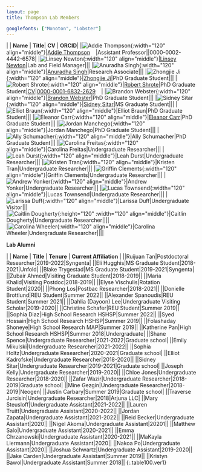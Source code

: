 ```yaml
---
layout: page
title: Thompson Lab Members

googlefonts: ["Monoton", "Lobster"]
---
```


| | **Name** | **Title**| **CV** | **ORCID**|
|![Addie Thompson](/images/People_Images/addiethompson.jpg){:width="120" align="middle"}|[Addie Thompson](/peoplepages/addiethompson/)<a href="https://twitter.com/addie_may"><img src="/images/Twitter_logo_blue.png" style="width: 15px;"></a>|Assistant Professor||0000-0002-4442-6578|
|![Linsey Newton](/images/People_Images/linseynewton.jpg){:width="120" align="middle"}|[Linsey Newton](/peoplepages/linseynewton)|Lab and Field Manager|||
|![Anuradha Singh](/images/People_Images/Anu_1.jfif){:width="120" align="middle"}|[Anuradha Singh](/peoplepages/anuradhasingh)|Research Associate|||
|![Zhongjie Ji](/images/People_Images/zhongjieji.jpg){:width="120" align="middle"}|[Zhongjie Ji](/peoplepages/zhongjieji/)|PhD Graduate Student|||
|![Robert Shrote](/images/People_Images/robertshrote.jpg){:width="120" align="middle"}|[Robert Shrote](/peoplepages/robertshrote/)|PhD Graduate Student|[CV](/CVs/robertshrote.pdf)|[0000-0001-6832-2629](https://orcid.org/0000-0001-6832-2629)<a href="https://orcid.org/0000-0001-6832-2629"><img src="/images/ORCID_iD.svg" style="width: 15px;"></a>|
|![Brandon Webster](/images/People_Images/brandonwebster.jpg){:width="120" align="middle"}|[Brandon Webster](/peoplepages/brandonwebster/)|PhD Graduate Student|||
|![Sidney Sitar](/images/People_Images/sidneysitar.jpg){:width="120" align="middle"}|[Sidney Sitar](/peoplepages/sidneysitar/)|MS Graduate Student|||
|![Elliot Braun](/images/People_Images/nopictureyet.png){:width="120" align="middle"}|Elliot Braun|PhD Graduate Student|||
|![Eleanor Carr](/images/People_Images/eleanorcarr.jpeg){:width="120" align="middle"}|[Eleanor Carr](/peoplepages/eleanorcarr/)|PhD Graduate Student|||
|![Jordan Manchego](/images/People_Images/nopictureyet.png){:width="120" align="middle"}|Jordan Manchego|PhD Graduate Student|||
|![Ally Schumacher](/images/People_Images/nopictureyet.png){:width="120" align="middle"}|Ally Schumacher|PhD Graduate Student|||
|![Carolina Freitas](/images/People_Images/nopictureyet.png){:width="120" align="middle"}|Carolina Freitas|Undergraduate Researcher|||
|![Leah Durst](/images/People_Images/nopictureyet.png){:width="120" align="middle"}|Leah Durst|Undergraduate Researcher|||
|![Kristen Tran](/images/People_Images/nopictureyet.png){:width="120" align="middle"}|Kristen Tran|Undergraduate Researcher|||
|![Griffin Clements](/images/People_Images/nopictureyet.png){:width="120" align="middle"}|Griffin Clements|Undergraduate Researcher|||
|![Andrew Yonker](/images/People_Images/nopictureyet.png){:width="120" align="middle"}|Andrew Yonker|Undergraduate Researcher|||
|![Lucas Townsend](/images/People_Images/nopictureyet.png){:width="120" align="middle"}|Lucas Townsend|Undergraduate Researcher|||
|![Larissa Duff](/images/People_Images/nopictureyet.png){:width="120" align="middle"}|Larissa Duff|Undergraduate Visitor|||  
|![Caitlin Dougherty](/images/People_Images/caitlindougherty.JPG){:height="120" :width="120" align="middle"}|Caitlin Dougherty|Undergraduate Researcher||||   
|![Carolina Wheeler](/images/People_Images/nopictureyet.png){:width="120" align="middle"}|Carolina Wheeler|Undergraduate Researcher||||

**Lab Alumni**

| | **Name** | **Title** | **Tenure** | **Current Affiliation** |
||Ruijuan Tan|Postdoctoral Researcher|2019-2022|Syngenta|
||Eli Hugghis|MS Graduate Student|2018-2021|Unfold|
||Blake Trygestad|MS Graduate Student|2019-2021|Syngenta|
||Zubair Ahmed|Visiting Graduate Student|2018-2019||
||Maria Khalid|Visiting Postdoc|2018-2019||
||Elyse Vischulis|Rotation Student|2020||
||Phong Los|Postbac Researcher|2018-2021||
||Donielle Brottlund|REU Student|Summer 2022||
||Alexander Spanoudis|REU Student|Summer 2021||
||Dahlia (Dayoon) Lee|Undergraduate Visiting Scholar|2019-2020||
||Christine Schafer|REU Student|Summer 2019||
||Sophia Diaz|High School Research HSHSP|Summer 2022||
||Syed Hossain|High School Research HSHSP|Summer 2019||
||Folashaday Shoneye|High School Research MAP|Summer 2019||
||Katherine Pan|High School Research HSHSP|Summer 2018|Undergraduate|
||Shane Spence|Undergraduate Researcher|2021-2022|Graduate school|
||Emily Mikulski|Undergraduate Researcher|2021-2022||
||Sophia Holtz|Undergraduate Researcher|2020-2021|Graduate school|
||Elliot Kadrofske|Undergraduate Researcher|2018-2020||
||Sidney Sitar|Undergraduate Researcher|2019-2021|Graduate school|
||Joseph Kelly|Undergraduate Researcher|2019-2020||
||Chloe Jones|Undergraduate Researcher|2018-2020||
||Zafar Wazir|Undergraduate Researcher|2018-2019|Graduate school|
||Mine Gezgin|Undergraduate Researcher|2018-2019|Neogen|
||Justin Carbary|Summer 2019|Graduate school|
||Traverse Jurcisin|Undergraduate Researcher|2018|Arjuna LLC|
||Mary Steusloff|Undergraduate Assistant|2021-2022||
||Lauren Truitt|Undergraduate Assistant|2020-2022||
||Jordan Zapata|Undergraduate Assistant|2021-2022||
||Reid Becker|Undergraduate Assistant|2020||
||Nigel Akoma|Undergraduate Assistant|20201||
||Matthew Salo|Undergraduate Assistant|2020-2021||
||Emma Chrzanowski|Undergraduate Assistant|2020-2021||
||MaKayla Liermann|Undergraduate Assistant|2020||
||Nakoa Po|Undergraduate Assistant|2020||
||Joshua Schwartz|Undergraduate Assistant|2019-2020||
||Jake Carden|Undergraduate Assistant|Summer 2019||
||Kristyn Bawol|Undergraduate Assistant|Summer 2018||
{:.table100.ver1}
